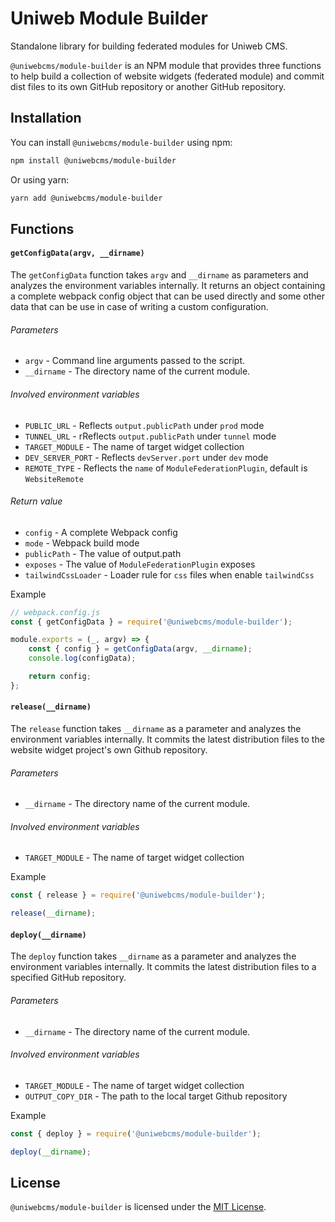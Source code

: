 # Uniweb Module Builder

Standalone library for building federated modules for Uniweb CMS.

`@uniwebcms/module-builder` is an NPM module that provides three functions to help build a collection of website widgets (federated module) and commit dist files to its own GitHub repository or another GitHub repository.

## Installation

You can install `@uniwebcms/module-builder` using npm:

```bash
npm install @uniwebcms/module-builder
```

Or using yarn:

```bash
yarn add @uniwebcms/module-builder
```

## Functions

#### `getConfigData(argv, __dirname)`

The `getConfigData` function takes `argv` and `__dirname` as parameters and analyzes the environment variables internally. It returns an object containing a complete webpack config object that can be used directly and some other data that can be use in case of writing a custom configuration.

###### Parameters

-   `argv` - Command line arguments passed to the script.
-   `__dirname` - The directory name of the current module.

###### Involved environment variables

-   `PUBLIC_URL` - Reflects `output.publicPath` under `prod` mode
-   `TUNNEL_URL` - rReflects `output.publicPath` under `tunnel` mode
-   `TARGET_MODULE` - The name of target widget collection
-   `DEV_SERVER_PORT` - Reflects `devServer.port` under `dev` mode
-   `REMOTE_TYPE` - Reflects the `name` of `ModuleFederationPlugin`, default is `WebsiteRemote`

###### Return value

-   `config` - A complete Webpack config
-   `mode` - Webpack build mode
-   `publicPath` - The value of output.path
-   `exposes` - The value of `ModuleFederationPlugin` exposes
-   `tailwindCssLoader` - Loader rule for `css` files when enable `tailwindCss`

Example

```javascript
// webpack.config.js
const { getConfigData } = require('@uniwebcms/module-builder');

module.exports = (_, argv) => {
    const { config } = getConfigData(argv, __dirname);
    console.log(configData);

    return config;
};
```

#### `release(__dirname)`

The `release` function takes `__dirname` as a parameter and analyzes the environment variables internally. It commits the latest distribution files to the website widget project's own Github repository.

###### Parameters

-   `__dirname` - The directory name of the current module.

###### Involved environment variables

-   `TARGET_MODULE` - The name of target widget collection

Example

```javascript
const { release } = require('@uniwebcms/module-builder');

release(__dirname);
```

#### `deploy(__dirname)`

The `deploy` function takes `__dirname` as a parameter and analyzes the environment variables internally. It commits the latest distribution files to a specified GitHub repository.

###### Parameters

-   `__dirname` - The directory name of the current module.

###### Involved environment variables

-   `TARGET_MODULE` - The name of target widget collection
-   `OUTPUT_COPY_DIR` - The path to the local target Github repository

Example

```javascript
const { deploy } = require('@uniwebcms/module-builder');

deploy(__dirname);
```

## License

`@uniwebcms/module-builder` is licensed under the [MIT License](https://opensource.org/licenses/MIT).
